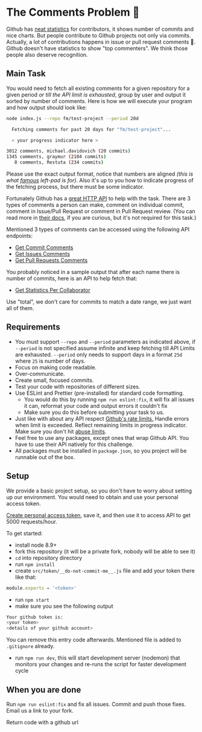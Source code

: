 # The Comments Problem 💬

Github has [neat statistics](https://github.com/facebook/react/graphs/contributors) for contributors, it shows number of commits and nice charts. But people contribute to Github projects not only via commits. Actually, a lot of contributions happens in issue or pull request comments 💬. Github doesn't have statistics to show "top commenters". We think those people also deserve recognition.

## Main Task

You would need to fetch all existing comments for a given repository for a given period _or till the API limit is exhausted_, group by user and output it sorted by number of comments. Here is how we will execute your program and how output should look like:

```bash
node index.js --repo fm/test-project --period 20d

  Fetching comments for past 20 days for "fm/test-project"...

  < your progress indicator here >

3012 comments, michael.davidovich (20 commits)
1345 comments, graymur (2104 commits)
   8 comments, Restuta (234 commits)  
```

Please use the exact output format, notice that numbers are aligned _(this is what [famous](http://blog.npmjs.org/post/141577284765/kik-left-pad-and-npm) left-pad is for)_. Also it's up to you how to indicate progress of the fetching process, but there must be some indicator.

Fortunately Github has a [great HTTP API](https://developer.github.com/v3/repos/comments/) to help with the task. There are 3 types of comments a person can make, comment on individual commit, comment in Issue/Pull Request or comment in Pull Request review. (You can read more in [their docs](https://developer.github.com/v3/guides/working-with-comments/), if you are curious, but it's not required for this task.)

Mentioned 3 types of comments can be accessed using the following API endpoints:

- [Get Commit Comments](https://developer.github.com/v3/repos/comments/#list-commit-comments-for-a-repository)
- [Get Issues Comments](https://developer.github.com/v3/issues/comments/#list-comments-in-a-repository)
- [Get Pull Requests Comments](https://developer.github.com/v3/pulls/comments/#list-comments-in-a-repository)

You probably noticed in a sample output that after each name there is number of commits, here is an API to help fetch that:

- [Get Statistics Per Collaborator](https://developer.github.com/v3/repos/statistics/#get-contributors-list-with-additions-deletions-and-commit-counts)

Use "total", we don't care for commits to match a date range, we just want all of them.

## Requirements

* You must support `--repo` and `--period` parameters as indicated above, if `--period` is not specified assume infinite and keep fetching till API Limits are exhausted. `--period` only needs to support days in a format `25d` where `25` is number of days.
* Focus on making code readable.
* Over-communicate.
* Create small, focused commits.
* Test your code with repositories of different sizes.
* Use ESLint and Prettier (pre-installed) for standard code formatting.
  * You would do this by running `npm run eslint:fix`, it will fix all issues it can, reformat your code and output errors it couldn't fix
  * Make sure you do this before submitting your task to us.
* Just like with about any API respect [Github's rate limits.](https://developer.github.com/v3/rate_limit/) Handle errors when limit is exceeded. Reflect remaining limits in progress indicator. Make sure you don't hit [abuse limits](https://developer.github.com/v3/guides/best-practices-for-integrators/#dealing-with-abuse-rate-limits).
* Feel free to use any packages, except ones that wrap Github API. You have to use their API natively for this challenge.
* All packages must be installed in `package.json`, so you project will be runnable out of the box.


## Setup

We provide a basic project setup, so you don't have to worry about setting up our environment. You would need to obtain and use your personal access token.

[Create personal access token](https://help.github.com/articles/creating-a-personal-access-token-for-the-command-line/), save it, and then use it to access API to get 5000 requests/hour.

To get started:


- install node 8.9+
- fork this repository (it will be  a private fork, nobody will be able to see it)
- `cd` into repository directory
- run `npm install`
- create `src/token/__do-not-commit-me__.js` file and add your token there like that:
```js
module.exports = '<token>'
```
- run `npm start`
- make sure you see the following output
```bash
Your github token is:
<your token>
<details of your github account>
```
You can remove this entry code afterwards. Mentioned file is added to `.gitignore` already.
- run `npm run dev`, this will start development server (nodemon) that monitors your changes and re-runs the script for faster development cycle

## When you are done
Run `npm run eslint:fix` and fix all issues. Commit and push those fixes. Email us a link to your fork.

Return code with a github url